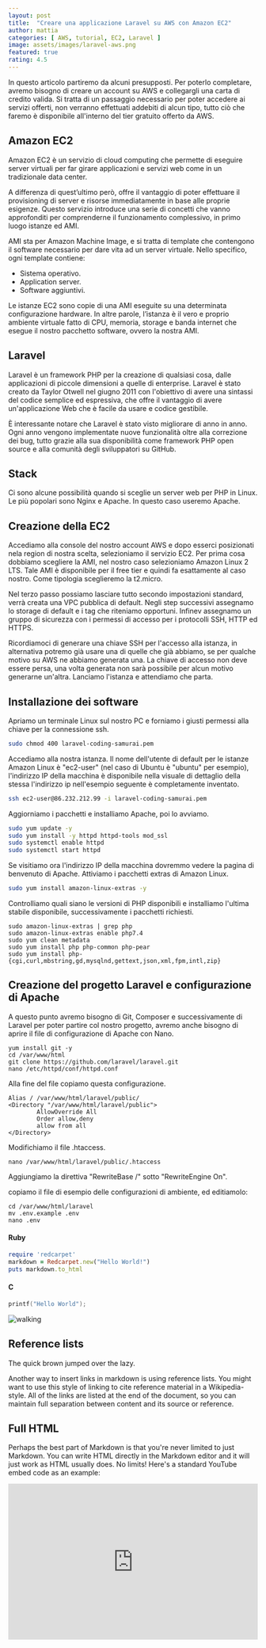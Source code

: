 ```yaml
---
layout: post
title:  "Creare una applicazione Laravel su AWS con Amazon EC2"
author: mattia
categories: [ AWS, tutorial, EC2, Laravel ]
image: assets/images/laravel-aws.png
featured: true
rating: 4.5
---
```

In questo articolo partiremo da alcuni presupposti. Per poterlo completare, avremo bisogno di creare un account su AWS e collegargli una carta di credito valida. Si tratta di un passaggio necessario per poter accedere ai servizi offerti, non verranno effettuati addebiti di alcun tipo, tutto ciò che faremo è disponibile all'interno del tier gratuito offerto da AWS.


## Amazon EC2

Amazon EC2 è un servizio di cloud computing che permette di eseguire server virtuali per far girare applicazioni e servizi web come in un tradizionale data center.

A differenza di quest’ultimo però, offre il vantaggio di poter effettuare il provisioning di server e risorse immediatamente in base alle proprie esigenze. Questo servizio introduce una serie di concetti che vanno approfonditi per comprenderne il funzionamento complessivo, in primo luogo istanze ed AMI. 

AMI sta per Amazon Machine Image, e si tratta di template che contengono il software necessario per dare vita ad un server virtuale. Nello specifico, ogni template contiene:

- Sistema operativo.
- Application server.
- Software aggiuntivi.

Le istanze EC2 sono copie di una AMI eseguite su una determinata configurazione hardware. In altre parole, l’istanza è il vero e proprio ambiente virtuale fatto di CPU, memoria, storage e banda internet che esegue il nostro pacchetto software, ovvero la nostra AMI.


## Laravel

Laravel è un framework PHP per la creazione di qualsiasi cosa, dalle applicazioni di piccole dimensioni a quelle di enterprise. Laravel è stato creato da Taylor Otwell nel giugno 2011 con l'obiettivo di avere una sintassi del codice semplice ed espressiva, che offre il vantaggio di avere un'applicazione Web che è facile da usare e codice gestibile.

È interessante notare che Laravel è stato visto migliorare di anno in anno. Ogni anno vengono implementate nuove funzionalità oltre alla correzione dei bug, tutto grazie alla sua disponibilità come framework PHP open source e alla comunità degli sviluppatori su GitHub.


## Stack

Ci sono alcune possibilità quando si sceglie un server web per PHP in Linux. Le più popolari sono Nginx e Apache. In questo caso useremo Apache.


## Creazione della EC2

Accediamo alla console del nostro account AWS e dopo esserci posizionati nela region di nostra scelta, selezioniamo il servizio EC2. Per prima cosa dobbiamo scegliere la AMI, nel nostro caso selezioniamo Amazon Linux 2 LTS. Tale AMI è disponibile per il free tier e quindi fa esattamente al caso nostro. Come tipologia sceglieremo la t2.micro.

Nel terzo passo possiamo lasciare tutto secondo impostazioni standard, verrà creata una VPC pubblica di default. Negli step successivi assegnamo lo storage di default e i tag che riteniamo opportuni. Infinev assegnamo un gruppo di sicurezza con i permessi di accesso per i protocolli SSH, HTTP ed HTTPS. 

Ricordiamoci di generare una chiave SSH per l'accesso alla istanza, in alternativa potremo già usare una di quelle che già abbiamo, se per qualche motivo su AWS ne abbiamo generata una. La chiave di accesso non deve essere persa, una volta generata non sarà possibile per alcun motivo generarne un'altra. Lanciamo l'istanza e attendiamo che parta.


## Installazione dei software

Apriamo un terminale Linux sul nostro PC e forniamo i giusti permessi alla chiave per la connessione ssh.

```bash
sudo chmod 400 laravel-coding-samurai.pem
```

Accediamo alla nostra istanza. Il nome dell'utente di default per le istanze Amazon Linux è "ec2-user" (nel caso di Ubuntu è "ubuntu" per esempio), l'indirizzo IP della macchina è disponibile nella visuale di dettaglio della stessa l'indirizzo ip nell'esempio seguente è completamente inventato.

```bash
ssh ec2-user@86.232.212.99 -i laravel-coding-samurai.pem
```

Aggiorniamo i pacchetti e installiamo Apache, poi lo avviamo.

```bash
sudo yum update -y
sudo yum install -y httpd httpd-tools mod_ssl
sudo systemctl enable httpd 
sudo systemctl start httpd 
```

Se visitiamo ora l'indirizzo IP della macchina dovremmo vedere la pagina di benvenuto di Apache. Attiviamo i pacchetti extras di Amazon Linux.

```bash
sudo yum install amazon-linux-extras -y
```

Controlliamo quali siano le versioni di PHP disponibili e installiamo l'ultima stabile disponibile, successivamente i pacchetti richiesti.

```
sudo amazon-linux-extras | grep php
sudo amazon-linux-extras enable php7.4 
sudo yum clean metadata 
sudo yum install php php-common php-pear 
sudo yum install php-{cgi,curl,mbstring,gd,mysqlnd,gettext,json,xml,fpm,intl,zip}
```

## Creazione del progetto Laravel e configurazione di Apache

A questo punto avremo bisogno di Git, Composer e successivamente di Laravel per poter partire col nostro progetto, avremo anche bisogno di aprire il file di configurazione di Apache con Nano.

```
yum install git -y
cd /var/www/html
git clone https://github.com/laravel/laravel.git
nano /etc/httpd/conf/httpd.conf
```

Alla fine del file copiamo questa configurazione.

```
Alias / /var/www/html/laravel/public/
<Directory "/var/www/html/laravel/public">
        AllowOverride All
        Order allow,deny
        allow from all
</Directory>
```

Modifichiamo il file .htaccess.

```
nano /var/www/html/laravel/public/.htaccess
```

Aggiungiamo la direttiva "RewriteBase /" sotto "RewriteEngine On".

copiamo il file di esempio delle configurazioni di ambiente, ed editiamolo:

```
cd /var/www/html/laravel
mv .env.example .env
nano .env
```

#### Ruby

```ruby
require 'redcarpet'
markdown = Redcarpet.new("Hello World!")
puts markdown.to_html
```

#### C

```c
printf("Hello World");
```




![walking](https://mattiatoselli.github.io/codingsamurai/assets/images/8.jpg)

## Reference lists

The quick brown jumped over the lazy.

Another way to insert links in markdown is using reference lists. You might want to use this style of linking to cite reference material in a Wikipedia-style. All of the links are listed at the end of the document, so you can maintain full separation between content and its source or reference.

## Full HTML

Perhaps the best part of Markdown is that you're never limited to just Markdown. You can write HTML directly in the Markdown editor and it will just work as HTML usually does. No limits! Here's a standard YouTube embed code as an example:

<p><iframe style="width:100%;" height="315" src="https://www.youtube.com/embed/Cniqsc9QfDo?rel=0&amp;showinfo=0" frameborder="0" allowfullscreen></iframe></p>
